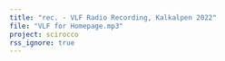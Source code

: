 ```yaml
---
title: "rec. - VLF Radio Recording, Kalkalpen 2022"
file: "VLF for Homepage.mp3"
project: scirocco
rss_ignore: true
---
```

